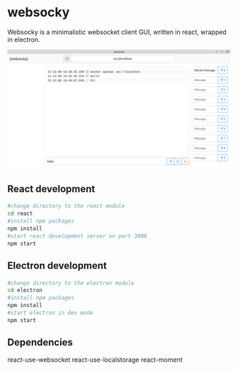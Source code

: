 # websocky
Websocky is a minimalistic websocket client GUI, written in react, wrapped in electron.

![alt text](https://github.com/01110/websocky/raw/main/websocky_screen.png "Weboscky Screenshot")

## React development

```bash
#change directory to the react module
cd react
#install npm packages
npm install
#start react development server on port 3000
npm start
```

## Electron development

```bash
#change directory to the electron module
cd electron
#install npm packages
npm install
#start electron in dev mode
npm start
```

## Dependencies

react-use-websocket
react-use-localstorage
react-moment



